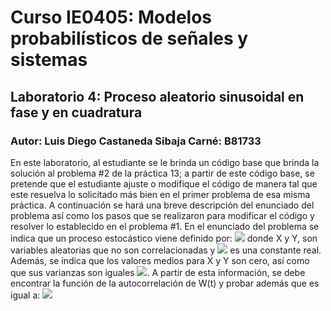 # Curso IE0405: Modelos probabilísticos de señales y sistemas
## Laboratorio 4: Proceso aleatorio sinusoidal en fase y en cuadratura 
### Autor: Luis Diego Castaneda Sibaja    Carné: B81733

  En este laboratorio, al estudiante se le brinda un código base que brinda la solución al problema #2 de la práctica 13; a partir de este código base, se pretende que el estudiante ajuste o modifique el código de manera tal que este resuelva lo solicitado más bien en el primer problema de esa misma práctica. A continuación se hará una breve descripción del enunciado del problema así como los pasos que se realizaron para modificar el código y resolver lo establecido en el problema #1.
  En el enunciado del problema se indica que un proceso estocástico viene definido por:
<img src="https://render.githubusercontent.com/render/math?math=W(t) = Xcos(\omega_{0}t) + Ysin(\omega_{0}t)">
donde X y Y, son variables aleatorias que no son correlacionadas y <img src="https://render.githubusercontent.com/render/math?math=\omega_{0}"> es una constante real. Además, se indica que los valores medios para X y Y son cero, así como que sus varianzas son iguales <img src="https://render.githubusercontent.com/render/math?math=\(sigma_{X})^2 = (sigma_{Y})^2 = \sigma^2">. A partir de esta información, se debe encontrar la función de la autocorrelación de W(t) y probar además que es igual a:
<img src="https://render.githubusercontent.com/render/math?math=R_{ww} = \sigma^2cos(\omega_{0}\tau)">
